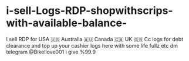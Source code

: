 # i-sell-Logs-RDP-shopwithscrips-with-available-balance-
I sell RDP for USA 🇺🇸 Australia  🇦🇺 Canada 🇨🇦 UK 🇬🇧 Cc logs for debt clearance and top up your cashier logs here with some life fullz etc dm telegram    @Bikellove001 i give %99.9
